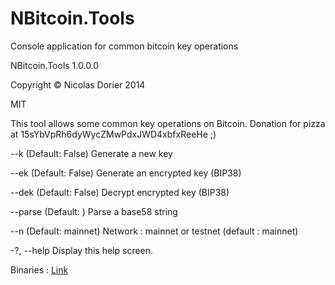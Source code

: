 NBitcoin.Tools
==============

Console application for common bitcoin key operations

NBitcoin.Tools 1.0.0.0

Copyright © Nicolas Dorier 2014

MIT

This tool allows some common key operations on Bitcoin. Donation for pizza at
15sYbVpRh6dyWycZMwPdxJWD4xbfxReeHe ;)

  --k           (Default: False) Generate a new key

  --ek          (Default: False) Generate an encrypted key (BIP38)

  --dek         (Default: False) Decrypt encrypted key (BIP38)

  --parse       (Default: ) Parse a base58 string

  --n           (Default: mainnet) Network : mainnet or testnet (default :
                mainnet)

  -?, --help    Display this help screen.

Binaries : [Link](https://aois.blob.core.windows.net/public/NBitcoin.Tools.zip)
